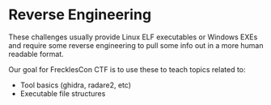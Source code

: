 # Reverse Engineering

These challenges usually provide Linux ELF executables or Windows EXEs and require some reverse engineering to pull some info out in a more human readable format.

Our goal for FrecklesCon CTF is to use these to teach topics related to:
- Tool basics (ghidra, radare2, etc)
- Executable file structures
 
